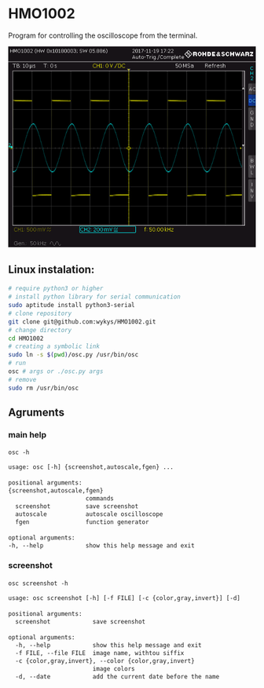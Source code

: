 # HMO1002
Program for controlling the oscilloscope from the terminal.

![demo](demo.png)

## Linux instalation:
```bash
# require python3 or higher  
# install python library for serial communication  
sudo aptitude install python3-serial  
# clone repository  
git clone git@github.com:wykys/HMO1002.git  
# change directory  
cd HMO1002  
# creating a symbolic link  
sudo ln -s $(pwd)/osc.py /usr/bin/osc  
# run  
osc # args or ./osc.py args
# remove  
sudo rm /usr/bin/osc  
```

## Agruments
### main help
`osc -h`
```  
usage: osc [-h] {screenshot,autoscale,fgen} ...  

positional arguments:  
{screenshot,autoscale,fgen}  
                      commands  
  screenshot          save screenshot  
  autoscale           autoscale oscilloscope  
  fgen                function generator  

optional arguments:  
-h, --help            show this help message and exit  
```
### screenshot
`osc screenshot -h`  
```
usage: osc screenshot [-h] [-f FILE] [-c {color,gray,invert}] [-d]  

positional arguments:  
  screenshot            save screenshot  

optional arguments:  
  -h, --help            show this help message and exit  
  -f FILE, --file FILE  image name, withtou siffix  
  -c {color,gray,invert}, --color {color,gray,invert}  
                        image colors  
  -d, --date            add the current date before the name  
```
